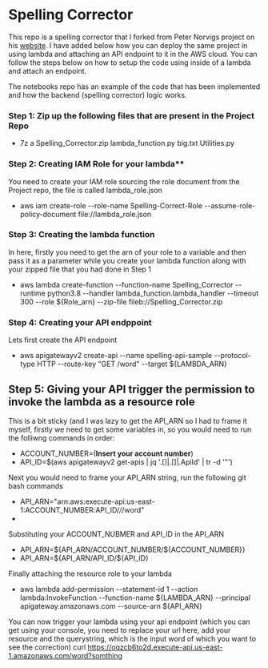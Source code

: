 # **Spelling Corrector**
This repo is a spelling corrector that I forked from Peter Norvigs project on his [website](http://norvig.com/spell-correct.html).
I have added below how you can deploy the same project in using lambda and attaching an API endpoint to it in the AWS cloud. You can follow the steps below on how to setup the code using 
inside of a lambda and attach an endpoint.

The notebooks repo has an example of the code that has been implemented and how the backend (spelling corrector) logic works. 

### Step 1: Zip up the following files that are present in the Project Repo
- 7z a Spelling_Corrector.zip lambda_function.py big.txt Utilities.py

### Step 2: Creating IAM Role for your lambda**
You need to create your IAM role sourcing the role document from the Project repo, the file is called lambda_role.json

- aws iam create-role --role-name Spelling-Correct-Role --assume-role-policy-document file://lambda_role.json

### Step 3: Creating the lambda function
In here, firstly you need to get the arn of your role to a variable and then pass it as a parameter while you create your lambda function along with your zipped file that you had done in Step 1

- aws lambda create-function --function-name Spelling_Corrector --runtime python3.8 --handler lambda_function.lambda_handler --timeout 300  --role ${Role_arn} --zip-file fileb://Spelling_Corrector.zip

### Step 4: Creating your API endppoint
Lets first create the API endpoint
- aws apigatewayv2 create-api --name spelling-api-sample --protocol-type HTTP --route-key "GET /word" --target ${LAMBDA_ARN}

## Step 5: Giving your API trigger the permission to invoke the lambda as a resource role
This is a bit sticky (and I was lazy to get the API_ARN so I had to frame it myself, firstly we need to get some variables in, so you would need to run the folliwng commands in order:
- ACCOUNT_NUMBER=(**Insert your account number**)
- API_ID=$(aws apigatewayv2 get-apis | jq '.[]|.[]|.ApiId' | tr -d '"')

Next you would need to frame your API_ARN string, run the following git bash commands
- API_ARN="arn:aws:execute-api:us-east-1:ACCOUNT_NUMBER:API_ID/*/*/word"
-
Substituting your ACCOUNT_NUBMER and API_ID in the API_ARN
- API_ARN=${API_ARN/ACCOUNT_NUMBER/${ACCOUNT_NUMBER}}
- API_ARN=${API_ARN/API_ID/${API_ID}

Finally attaching the resource role to your lambda
- aws lambda add-permission --statement-id 1 --action lambda:InvokeFunction --function-name ${LAMBDA_ARN} --principal apigateway.amazonaws.com --source-arn ${API_ARN}

You can now trigger your lambda using your api endpoint (which you can get using your console, you need to replace your url here, add your resource and the querystring, which is the input word of which you want to see the correction)
curl https://oqzcb6to2d.execute-api.us-east-1.amazonaws.com/word?somthing



